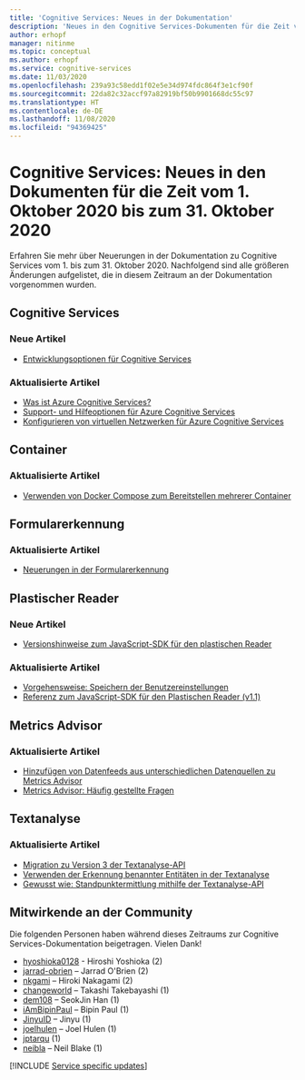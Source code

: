 ```yaml
---
title: 'Cognitive Services: Neues in der Dokumentation'
description: 'Neues in den Cognitive Services-Dokumenten für die Zeit vom 1. Oktober 2020 bis zum 31. Oktober 2020. '
author: erhopf
manager: nitinme
ms.topic: conceptual
ms.author: erhopf
ms.service: cognitive-services
ms.date: 11/03/2020
ms.openlocfilehash: 239a93c58edd1f02e5e34d974fdc864f3e1cf90f
ms.sourcegitcommit: 22da82c32accf97a82919bf50b9901668dc55c97
ms.translationtype: HT
ms.contentlocale: de-DE
ms.lasthandoff: 11/08/2020
ms.locfileid: "94369425"
---
```

# <a name="cognitive-services-whats-new-in-docs-for-october-1-2020---october-31-2020"></a>Cognitive Services: Neues in den Dokumenten für die Zeit vom 1. Oktober 2020 bis zum 31. Oktober 2020

Erfahren Sie mehr über Neuerungen in der Dokumentation zu Cognitive Services vom 1. bis zum 31. Oktober 2020. Nachfolgend sind alle größeren Änderungen aufgelistet, die in diesem Zeitraum an der Dokumentation vorgenommen wurden.

## <a name="cognitive-services"></a>Cognitive Services

### <a name="new-articles"></a>Neue Artikel

- [Entwicklungsoptionen für Cognitive Services](cognitive-services-development-options.md)

### <a name="updated-articles"></a>Aktualisierte Artikel

- [Was ist Azure Cognitive Services?](what-are-cognitive-services.md)
- [Support- und Hilfeoptionen für Azure Cognitive Services](cognitive-services-support-options.md)
- [Konfigurieren von virtuellen Netzwerken für Azure Cognitive Services](cognitive-services-virtual-networks.md)

## <a name="containers"></a>Container

### <a name="updated-articles"></a>Aktualisierte Artikel

- [Verwenden von Docker Compose zum Bereitstellen mehrerer Container](./containers/docker-compose-recipe.md)

## <a name="form-recognizer"></a>Formularerkennung

### <a name="updated-articles"></a>Aktualisierte Artikel

- [Neuerungen in der Formularerkennung](./form-recognizer/whats-new.md)

## <a name="immersive-reader"></a>Plastischer Reader

### <a name="new-articles"></a>Neue Artikel

- [Versionshinweise zum JavaScript-SDK für den plastischen Reader](./immersive-reader/release-notes.md)

### <a name="updated-articles"></a>Aktualisierte Artikel

- [Vorgehensweise: Speichern der Benutzereinstellungen](./immersive-reader/how-to-store-user-preferences.md)
- [Referenz zum JavaScript-SDK für den Plastischen Reader (v1.1)](./immersive-reader/reference.md)

## <a name="metrics-advisor"></a>Metrics Advisor

### <a name="updated-articles"></a>Aktualisierte Artikel

- [Hinzufügen von Datenfeeds aus unterschiedlichen Datenquellen zu Metrics Advisor](./metrics-advisor/data-feeds-from-different-sources.md)
- [Metrics Advisor: Häufig gestellte Fragen](./metrics-advisor/faq.md)

## <a name="text-analytics"></a>Textanalyse

### <a name="updated-articles"></a>Aktualisierte Artikel

- [Migration zu Version 3 der Textanalyse-API](./text-analytics/migration-guide.md)
- [Verwenden der Erkennung benannter Entitäten in der Textanalyse](./text-analytics/how-tos/text-analytics-how-to-entity-linking.md)
- [Gewusst wie: Standpunktermittlung mithilfe der Textanalyse-API](./text-analytics/how-tos/text-analytics-how-to-sentiment-analysis.md)

## <a name="community-contributors"></a>Mitwirkende an der Community

Die folgenden Personen haben während dieses Zeitraums zur Cognitive Services-Dokumentation beigetragen. Vielen Dank! 

- [hyoshioka0128](https://github.com/hyoshioka0128) - Hiroshi Yoshioka (2)
- [jarrad-obrien](https://github.com/jarrad-obrien) – Jarrad O'Brien (2)
- [nkgami](https://github.com/nkgami) – Hiroki Nakagami (2)
- [changeworld](https://github.com/changeworld) – Takashi Takebayashi (1)
- [dem108](https://github.com/dem108) – SeokJin Han (1)
- [iAmBipinPaul](https://github.com/iAmBipinPaul) – Bipin Paul (1)
- [JinyuID](https://github.com/JinyuID) – Jinyu (1)
- [joelhulen](https://github.com/joelhulen) – Joel Hulen (1)
- [jptarqu](https://github.com/jptarqu) (1)
- [neibla](https://github.com/neibla) – Neil Blake (1)

[!INCLUDE [Service specific updates](./includes/service-specific-updates.md)]